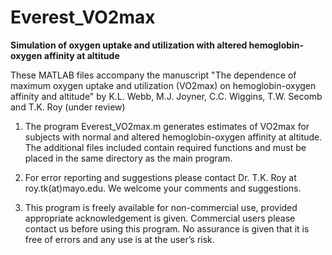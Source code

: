 # Everest_VO2max
**Simulation of oxygen uptake and utilization with altered hemoglobin-oxygen affinity at altitude**

These MATLAB files accompany the manuscript "The dependence of maximum oxygen uptake and utilization (VO2max) on hemoglobin-oxygen affinity and altitude" by K.L. Webb, M.J. Joyner, C.C. Wiggins, T.W. Secomb and T.K. Roy (under review)

1. The program Everest_VO2max.m generates estimates of VO2max for subjects with normal and altered hemoglobin-oxygen affinity at altitude.  The additional files included contain required functions and must be placed in the same directory as the main program.

2. For error reporting and suggestions please contact Dr. T.K. Roy at roy.tk(at)mayo.edu. We welcome your comments and suggestions.

3. This program is freely available for non-commercial use, provided appropriate acknowledgement is given. Commercial users please contact us before using this program. No assurance is given that it is free of errors and any use is at the user’s risk.
